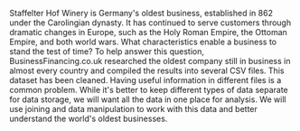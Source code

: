 Staffelter Hof Winery is Germany's oldest business, established in 862 under the Carolingian dynasty. It has
continued to serve customers through dramatic changes in Europe, such as the Holy Roman Empire, the
Ottoman Empire, and both world wars. What characteristics enable a business to stand the test of time?
To help answer this question, BusinessFinancing.co.uk researched the oldest company still in business in
almost every country and compiled the results into several CSV files. This dataset has been cleaned.
Having useful information in different files is a common problem. While it's better to keep different types of
data separate for data storage, we will want all the data in one place for analysis. We will use joining and data
manipulation to work with this data and better understand the world's oldest businesses.
